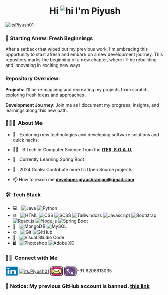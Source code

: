 
<h1 align="center">Hi <img src="https://user-images.githubusercontent.com/1303154/88677602-1635ba80-d120-11ea-84d8-d263ba5fc3c0.gif" width="26px" alt="hi"> I'm Piyush</h1>

<p align="left"> <img src="https://komarev.com/ghpvc/?username=itsPiyush01&label=Profile%20views&color=0e75b6&style=flat" alt="itsPiyush01" /> </p>



<h3>🌱 Starting Anew: Fresh Beginnings</h3>

After a setback that wiped out my previous work, I'm embracing this opportunity to start afresh and embark on a new development journey. This repository marks the beginning of a new chapter, where I'll be rebuilding and innovating in exciting new ways.

<h3>Repository Overview:</h3>
<b>Projects: </b>  I'll be reimagining and recreating my projects from scratch, exploring fresh ideas and approaches.

<b>Development Journey: </b> Join me as I document my progress, insights, and learnings along this new path.


<h3> 👨🏻‍💻 &nbsp;About Me </h3>

- 🤔 &nbsp; Exploring new technologies and developing software solutions and quick hacks.
- 👨‍🎓 &nbsp; B.Tech in Computer Science from the **[ITER, S.O.A.U.](https://www.soa.ac.in/iter)**

- 🌱 &nbsp; Currently Learning Spring Boot
- 🥅 &nbsp; 2024 Goals: Contribute more to Open Source projects
- 📫 How to reach me **developer.piyushranjan@gmail.com**

<h3> 🛠 &nbsp;Tech Stack</h3>

- 💻 &nbsp;
  ![Java](https://img.shields.io/badge/-Java-333333?style=flat&logo=java)
  ![Python](https://img.shields.io/badge/-Python-333333?style=flat&logo=python)
- 🌐 &nbsp;
  ![HTML](https://img.shields.io/badge/-HTML-333333?style=flat&logo=HTML5)
  ![CSS](https://img.shields.io/badge/-CSS-333333?style=flat&logo=CSS3&logoColor=1572B6)
  ![SCSS](https://img.shields.io/badge/-sass-333333?style=flat&logo=sass&logoColor=1572B6)
  ![Tailwindcss](https://img.shields.io/badge/tailwindcss-333333?&logo=tailwindcss)
  ![Javascript](https://img.shields.io/badge/-javscript-333333?style=flat&logo=javascript)
  ![Bootstrap](https://img.shields.io/badge/-Bootstrap-333333?style=flat&logo=bootstrap&logoColor=563D7C)
  ![React.js](https://img.shields.io/badge/-React.js-333333?style=flat&logo=React)
  ![Node.js](https://img.shields.io/badge/-Node.js-333333?style=flat&logo=node.js)
  ![Spring Boot](https://img.shields.io/badge/SpringBoot-333333?style=flat&logo=SPRING)
- 💾 &nbsp;
  ![MongoDB](https://img.shields.io/badge/-MongoDB-333333?style=flat&logo=mongodb)
  ![MySQL](https://img.shields.io/badge/-MySQL-333333?style=flat&logo=mysql)
- ⚙️ &nbsp;
  ![Git](https://img.shields.io/badge/-Git-333333?style=flat&logo=git)
  ![GitHub](https://img.shields.io/badge/-GitHub-333333?style=flat&logo=github)
- 🔧 &nbsp;
  ![Visual Studio Code](https://img.shields.io/badge/-Visual%20Studio%20Code-333333?style=flat&logo=visual-studio-code&logoColor=007ACC)
- 🖥 &nbsp;
  ![Photoshop](https://img.shields.io/badge/-Photoshop-333333?style=flat&logo=adobe-photoshop)
  ![Adobe XD](https://img.shields.io/badge/-Adobe_xd-333333?style=flat&logo=adobe-xd)

<h3 align="left"> 🤝🏻 &nbsp;Connect with Me </h3>
<p align="left">
<a href="https://www.linkedin.com/in/piyushranjan1402/" target="_blank"><img align="center" src="https://raw.githubusercontent.com/devicons/devicon/master/icons/linkedin/linkedin-original.svg" alt="itsPiyush01" height="30" width="40" /></a>
<a href="https://www.instagram.com/its.Piyush01" target="_blank"><img align="center" src="https://cdn.cdnlogo.com/logos/i/92/instagram.svg" alt="its.Piyush01" height="30" width="40" /></a>
<a href="mailto:piyushranjan1402@gmail.com" target="_blank"><img align="center" src="./email.svg" alt="Mail" height="30" width="40" /></a>
<img align="center" src="./phone.svg" alt="Mail" height="30" width="40" >+91 6206613035</img>

</p>

### 🚨 Notice: My previous GitHub account is banned. [this link](https://drive.google.com/file/d/1l_g_vwAPeXfwYbHPx1Bnq_QcLnH4RM85/view?usp=sharing)
